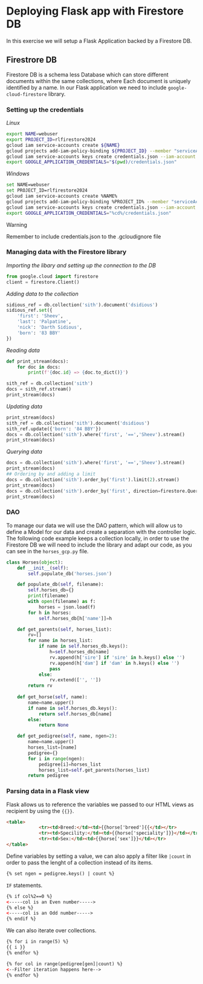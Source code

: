 # Deploying Flask app with Firestore DB
In this exercise we will setup a Flask Application backed by a Firestore DB.

## Firestrore DB
Firestore DB is a schema less Database which can store different documents within the same collections, where Each document is uniquely identified by a name. In our Flask application we need to include `google-cloud-firestore` library.

### Setting up the credentials
*Linux*
```bash
export NAME=webuser
export PROJECT_ID=rlfirestore2024
gcloud iam service-accounts create ${NAME}
gcloud projects add-iam-policy-binding ${PROJECT_ID} --member "serviceAccount:${NAME}@${PROJECT_ID}.iam.gserviceaccount.com"--role "roles/owner" touch credentials.json
gcloud iam service-accounts keys create credentials.json --iam-account ${NAME}@${PROJECT_ID}.iam.gserviceaccount.com
export GOOGLE_APPLICATION_CREDENTIALS="$(pwd)/credentials.json"
```
*Windows*
```bash
set NAME=webuser
set PROJECT_ID=rlfirestore2024
gcloud iam service-accounts create %NAME%
gcloud projects add-iam-policy-binding %PROJECT_ID% --member "serviceAccount:%NAME%@%PROJECT_ID%.iam.gserviceaccount.com"--role "roles/owner" touch credentials.json
gcloud iam service-accounts keys create credentials.json --iam-account %NAME%@%PROJECT_ID%.iam.gserviceaccount.com
export GOOGLE_APPLICATION_CREDENTIALS="%cd%/credentials.json"
```

> [!WARNING]
> Remember to include credentials.json to the .gcloudignore file

### Managing data with the Firestore library
*Importing the libary and setting up the connection to the DB*
```Python 
from google.cloud import firestore
client = firestore.Client()
```
*Adding data to the collection*
```Python 
sidious_ref = db.collection('sith').document('dsidious')
sidious_ref.set({
    'first': 'Sheev',
    'last': 'Palpatine',
    'nick': 'Darth Sidious',
    'born': '83 BBY'
})
```
*Reading data*
```Python
def print_stream(docs):
    for doc in docs:
        print(f'{doc.id} => {doc.to_dict()}')

sith_ref = db.collection('sith')
docs = sith_ref.stream()
print_stream(docs)
```
*Updating data*
```Python
print_stream(docs)
sith_ref = db.collection('sith').document('dsidious')
sith_ref.update({'born': '84 BBY'})
docs = db.collection('sith').where('first', '==','Sheev').stream()
print_stream(docs)
```
*Querying data*
```Python
docs = db.collection('sith').where('first', '==','Sheev').stream()
print_stream(docs)
## Ordering by and adding a limit
docs = db.collection('sith').order_by('first').limit(2).stream()
print_stream(docs)
docs = db.collection('sith').order_by('first', direction=firestore.Query.DESCENDING).limit(2).stream()
print_stream(docs)
```

### DAO
To manage our data we will use the DAO pattern, which will allow us to define a Model for our data and create a separation with the controller logic. The following code example keeps a collection locally, in order to use the Firestore DB we will need to include the library and adapt our code, as you can see in the `horses_gcp.py` file.

```python
class Horses(object):
    def __init__(self):
        self.populate_db('horses.json')

    def populate_db(self, filename):
        self.horses_db={}
        print(filename)
        with open(filename) as f:
            horses = json.load(f)
        for h in horses:
            self.horses_db[h['name']]=h

    def get_parents(self, horses_list):
        rv=[]
        for name in horses_list:
            if name in self.horses_db.keys():
                h=self.horses_db[name]
                rv.append(h['sire'] if 'sire' in h.keys() else '')
                rv.append(h['dam'] if 'dam' in h.keys() else '')
                pass
            else:
                rv.extend(['', ''])
        return rv
    
    def get_horse(self, name):
        name=name.upper()
        if name in self.horses_db.keys():
            return self.horses_db[name]
        else:
            return None

    def get_pedigree(self, name, ngen=2):
        name=name.upper()
        horses_list=[name]
        pedigree={}
        for i in range(ngen):
            pedigree[i]=horses_list
            horses_list=self.get_parents(horses_list)
        return pedigree
```

### Parsing data in a Flask view
Flask allows us to reference the variables we passed to our HTML views as recipient by using the `{{}}`.
```HTML
<table>
            <tr><td>Breed:</td><td>{{horse['breed']{{</td></tr>
            <tr><td>Specility:</td><td>{{horse['speciality']}}</td></tr>
            <tr><td>Sex:</td><td>{{horse['sex']}}</td></tr>
</table>
```
Define variables by setting a value, we can also apply a filter like `|count` in order to pass the lenght of a collection instead of its items.
```HTML
{% set ngen = pedigree.keys() | count %}
```
`IF` statements.
```HTML
{% if col%2==0 %}
<-----col is an Even number----->
{% else %}
<-----col is an Odd number----->
{% endif %}
```

We can also iterate over collections.
```HTML
{% for i in range(5) %}
{{ i }} 
{% endfor %}

{% for col in range(pedigree[gen]|count) %}
<--Filter iteration happens here-->
{% endfor %}
```

